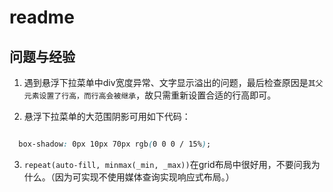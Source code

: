 # readme

## 问题与经验
1. 遇到悬浮下拉菜单中div宽度异常、文字显示溢出的问题，最后检查原因是`其父元素设置了行高，而行高会被继承`，故只需重新设置合适的行高即可。

2. 悬浮下拉菜单的大范围阴影可用如下代码：

```css

  box-shadow: 0px 10px 70px rgb(0 0 0 / 15%);

```

3. `repeat(auto-fill, minmax(_min, _max))`在grid布局中很好用，不要问我为什么。（因为可实现不使用媒体查询实现响应式布局。）